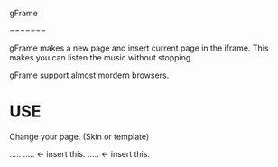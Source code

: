 gFrame

=======

gFrame makes a new page and insert current page in the iframe.
This makes you can listen the music without stopping.

gFrame support almost mordern browsers.


USE
======

Change your page. (Skin or template)

<html>
   <head>
   .....
   <title> your page </title>
   .....



<html>
  <head>
  <script src="http://floras.github.com/gFrame/gFrame.js"> </script> <- insert this.
  .....
  <title> your page </title>
  <script> gFrame.title(document.title);</script> <- insert this.


